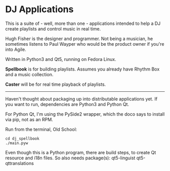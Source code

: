 # DJ Applications

This is a suite of - well, more than one - applications intended to
help a DJ create playlists and control music in real time.

Hugh Fisher is the designer and programmer. Not being a musician,
he sometimes listens to Paul Wayper who would be the product owner
if you're into Agile.

Written in Python3 and Qt5, running on Fedora Linux.


**Spellbook** is for building playlists.
Assumes you already have Rhythm Box and a music collection.

**Caster** will be for real time playback of playlists.


----


Haven't thought about packaging up into distributable applications
yet. If you want to run, dependencies are Python3 and Python Qt.

For Python Qt, I'm using the PySide2 wrapper, which the doco says
to install via pip, not as an RPM.

Run from the terminal, Old School:

    cd dj_spellbook
    ./main.pyw


Even though this is a Python program, there are build steps,
to create Qt resource and i18n files. So also needs package(s):
    qt5-linguist
    qt5-qttranslations
    